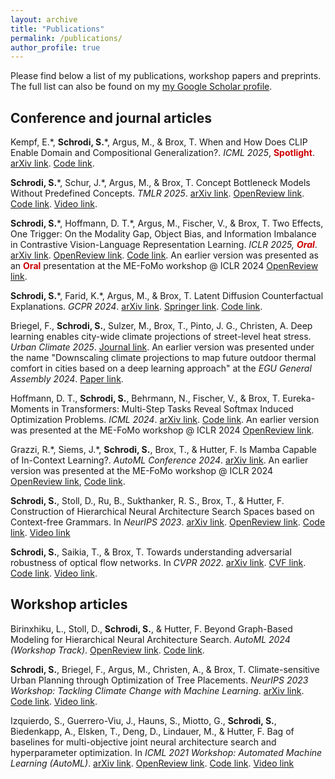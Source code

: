 ```yaml
---
layout: archive
title: "Publications"
permalink: /publications/
author_profile: true
---
```


Please find below a list of my publications, workshop papers and preprints. The full list can also be found on my [my Google Scholar profile](https://scholar.google.com/citations?user=yC-y0PEAAAAJ&hl=en).

## Conference and journal articles

Kempf, E.\*, **Schrodi, S.**\*, Argus, M., & Brox, T. When and How Does CLIP Enable Domain and Compositional Generalization?. _ICML 2025_, <span style="color:#cc0000">**Spotlight**</span>. [arXiv link](https://arxiv.org/abs/2502.09507). [Code link](https://github.com/lmb-freiburg/understanding-clip-ood).

**Schrodi, S.**\*, Schur, J.\*, Argus, M., & Brox, T. Concept Bottleneck Models Without Predefined Concepts. _TMLR 2025_. [arXiv link](https://arxiv.org/abs/2407.03921). [OpenReview link](https://openreview.net/forum?id=PMO30TLI4l). [Code link](https://github.com/lmb-freiburg/ucbm). [Video link](https://youtu.be/sdqfkwNge-I).

**Schrodi, S.**\*, Hoffmann, D. T.\*, Argus, M., Fischer, V., & Brox, T. Two Effects, One Trigger: On the Modality Gap, Object Bias, and Information Imbalance in Contrastive Vision-Language Representation Learning. _ICLR 2025, <span style="color:#cc0000">**Oral**</span>_. [arXiv link](https://arxiv.org/abs/2404.07983). [OpenReview link](https://openreview.net/forum?id=uAFHCZRmXk). [Code link](https://github.com/lmb-freiburg/two-effects-one-trigger). An earlier version was presented as an <span style="color:#cc0000">**Oral**</span> presentation at the ME-FoMo workshop @ ICLR 2024 [OpenReview link](https://openreview.net/forum?id=7QwFMLzQHH).

**Schrodi, S.**\*, Farid, K.\*, Argus, M., & Brox, T. Latent Diffusion Counterfactual Explanations. _GCPR 2024_. [arXiv link](https://arxiv.org/abs/2310.06668). [Springer link](https://link.springer.com/chapter/10.1007/978-3-031-85181-0_19). [Code link](https://github.com/lmb-freiburg/ldce).

Briegel, F., **Schrodi, S.**, Sulzer, M., Brox, T., Pinto, J. G., Christen, A. Deep learning enables city-wide climate projections of street-level heat stress. _Urban Climate 2025_. [Journal link](https://www.sciencedirect.com/science/article/pii/S2212095525002809). An earlier version was presented under the name "Downscaling climate projections to map future outdoor thermal comfort in cities based on a deep learning approach" at the _EGU General Assembly 2024_. [Paper link](https://meetingorganizer.copernicus.org/EGU24/EGU24-16110.html).

Hoffmann, D. T., **Schrodi, S.**, Behrmann, N., Fischer, V., & Brox, T. Eureka-Moments in Transformers: Multi-Step Tasks Reveal Softmax Induced Optimization Problems. _ICML 2024_. [arXiv link](https://arxiv.org/abs/2310.12956). [Code link](https://github.com/boschresearch/eurekaMoments). An earlier version was presented at the ME-FoMo workshop @ ICLR 2024 [OpenReview link](https://openreview.net/forum?id=BlRtsEBUaY).

Grazzi, R.\*, Siems, J.\*, **Schrodi, S.**, Brox, T., & Hutter, F. Is Mamba Capable of In-Context Learning?. _AutoML Conference 2024_. [arXiv link](https://arxiv.org/abs/2402.03170). An earlier version was presented at the ME-FoMo workshop @ ICLR 2024 [OpenReview link](https://openreview.net/forum?id=Iia0cnjMh2), [Code link](https://github.com/automl/is_mamba_capable_of_icl).

**Schrodi, S.**, Stoll, D., Ru, B., Sukthanker, R. S., Brox, T., & Hutter, F. Construction of Hierarchical Neural Architecture Search Spaces based on Context-free Grammars. In _NeurIPS 2023_. [arXiv link](https://arxiv.org/abs/2211.01842). [OpenReview link](https://openreview.net/forum?id=Hpt1i5j6wh). [Code link](https://github.com/automl/hierarchical_nas_construction). [Video link](https://slideslive.com/39011118/construction-of-hierarchical-neural-architecture-search-spaces-based-on-contextfree-grammars)

**Schrodi, S.**, Saikia, T., & Brox, T. Towards understanding adversarial robustness of optical flow networks. In _CVPR 2022_. [arXiv link](https://arxiv.org/abs/2103.16255). [CVF link](https://openaccess.thecvf.com/content/CVPR2022/html/Schrodi_Towards_Understanding_Adversarial_Robustness_of_Optical_Flow_Networks_CVPR_2022_paper.html). [Code link](https://github.com/lmb-freiburg/understanding_flow_robustness). [Video link](https://www.youtube.com/watch?v=pRpRWfAA8zE).

## Workshop articles

Birinxhiku, L., Stoll, D., **Schrodi, S.**, & Hutter, F. Beyond Graph-Based Modeling for Hierarchical Neural Architecture Search. _AutoML 2024 (Workshop Track)_. [OpenReview link](https://openreview.net/forum?id=gze7ISazsz). [Code link](https://github.com/automl/hnas_with_string_kernels).

**Schrodi, S.**, Briegel, F., Argus, M., Christen, A., & Brox, T. Climate-sensitive Urban Planning through Optimization of Tree Placements. _NeurIPS 2023 Workshop: Tackling Climate Change with Machine Learning_. [arXiv link](https://arxiv.org/abs/2310.05691). [Code link](https://github.com/lmb-freiburg/tree-planting). [Video link](https://slideslive.com/39012814/climatesensitive-urban-planning-through-optimization-of-tree-placements).

Izquierdo, S., Guerrero-Viu, J., Hauns, S., Miotto, G., **Schrodi, S.**, Biedenkapp, A., Elsken, T., Deng, D., Lindauer, M., & Hutter, F. Bag of baselines for multi-objective joint neural architecture search and hyperparameter optimization. In _ICML 2021 Workshop: Automated Machine Learning (AutoML)_. [arXiv link](https://arxiv.org/abs/2105.01015). [OpenReview link](https://openreview.net/forum?id=yEGlj93aLFY). [Code link](https://github.com/automl/multi-obj-baselines). [Video link](https://slideslive.com/38962449/bag-of-baselines-for-multiobjective-joint-neural-architecture-search-and-hyperparameter-optimization)

<!-- ## Preprints -->
